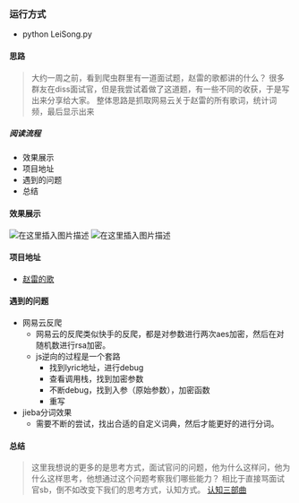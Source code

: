 ### 运行方式
* python LeiSong.py
#### 思路

> 大约一周之前，看到爬虫群里有一道面试题，赵雷的歌都讲的什么？
> 很多群友在diss面试官，但是我尝试着做了这道题，有一些不同的收获，于是写出来分享给大家。
> 整体思路是抓取网易云关于赵雷的所有歌词，统计词频，最后显示出来
##### 阅读流程
 * 效果展示
 * 项目地址
 * 遇到的问题
 * 总结
#### 效果展示
![在这里插入图片描述](https://img-blog.csdnimg.cn/20190810232148486.png?x-oss-process=image/watermark,type_ZmFuZ3poZW5naGVpdGk,shadow_10,text_aHR0cHM6Ly9ibG9nLmNzZG4ubmV0L3UwMTMzNTYyNTQ=,size_16,color_FFFFFF,t_70)
![在这里插入图片描述](https://img-blog.csdnimg.cn/20190810232047465.png?x-oss-process=image/watermark,type_ZmFuZ3poZW5naGVpdGk,shadow_10,text_aHR0cHM6Ly9ibG9nLmNzZG4ubmV0L3UwMTMzNTYyNTQ=,size_16,color_FFFFFF,t_70)

#### 项目地址
*  [赵雷的歌](https://github.com/justcodedroid/spider_js/tree/master/leisong)
#### 遇到的问题
* 网易云反爬
	* 网易云的反爬类似快手的反爬，都是对参数进行两次aes加密，然后在对随机数进行rsa加密。	 	
	* 	js逆向的过程是一个套路
		* 找到lyric地址，进行debug
		* 查看调用栈，找到加密参数
		* 不断debug，找到入参（原始参数），加密函数
		* 重写
* jieba分词效果
	* 需要不断的尝试，找出合适的自定义词典，然后才能更好的进行分词。 	
#### 总结

> 这里我想说的更多的是思考方式，面试官问的问题，他为什么这样问，他为什么这样思考，他想通过这个问题考察我们哪些能力？
> 相比于直接骂面试官sb，倒不如改变下我们的思考方式，认知方式。
> [认知三部曲](https://zhuanlan.zhihu.com/p/26902955)

